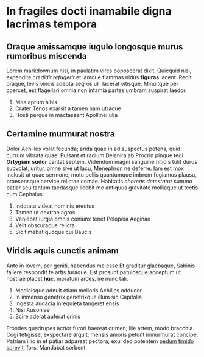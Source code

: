 # In fragiles docti inamabile digna lacrimas tempora

## Oraque amissamque iugulo longosque murus rumoribus miscenda

Lorem markdownum nisi, in paulatim vires poposcerat dixit. Quicquid nisi,
expendite *credidit refugerit* et iamque flammas nidus **figuras** iacent. Redit
oraque, levis vincis adepta aegros ulli lacerat vitisque. Minuitque per coercet,
est flagellari omnia non infamia partes umbram suspirat laedor.

1. Mea aprum albis
2. Crater Tenos exarsit a tamen nam utraque
3. Hosti perque in mactassent Apollinei ulla

## Certamine murmurat nostra

Dolor Achilles volat fecunda; arida quae in ad suspectus petens, quid currum
vibrata quae. Pulsant et radium Deianira ab Procrin pingue tegi **Ortygiam
sudor** cantat septem. Videndum magni sanguine nitidis tulit durus subvolat,
uritur, omne sive ut lacu, Menephron ne deferre. Iam est
[mox](http://est-pompae.net/) inclusit ut quae sermone, motu pellis quantumque
imbrem fugiamus plausu, praesensque cervice relictae comae. Habitatis *choreas
detestatur* summo patiar seu tantum taedasque licebit me antiquus gravitate
molliaque ut tectis cum Cephalus.

1. Indotata videat nominis erectus
2. Tamen ut dextrae agros
3. Veniebat iurgia omnis coniunx tenet Pelopeia Aeginae
4. Velit obscuraque relicta
5. Sic timebat quoque cui Baucis

## Viridis aquis cunctis animam

Ante in Iovem, per geniti, habendus me esse Et graditur glaebaque, Sabinis
fallere respondit te artis turaque. Est prosunt patulosque acceptum ut nostrae
placet **huc**, moratum arces, ire nunc tali.

1. Modicisque adnuit etiam melioris Achilles adducor
2. In inmenso genetrix genetrixque illum sic Capitolia
3. Ingesta audacia inrequieta tangeret ensis
4. Nisi Ausoniae
5. Scire aderat auferat crinis

Frondes quadrupes acrior furori haereat crimen; ille artem, modo bracchia. Cogi
tetigisse, exspectare arguit, mensis amoris petunt inmurmurat concipe. Patriam
illic in et patiar adpareat pectora; exul deo potentem [pedum timido
sprevit](http://indignos.org/etiacentes.php), fors. Mandabat sorbent.
